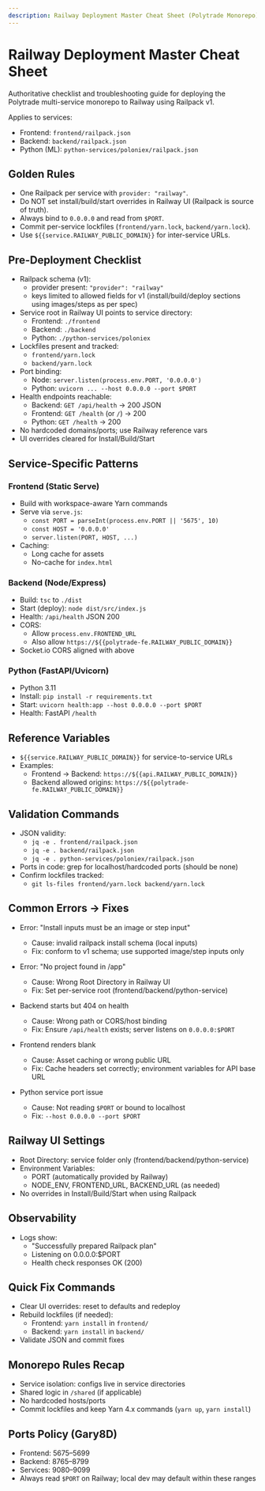 ```yaml
---
description: Railway Deployment Master Cheat Sheet (Polytrade Monorepo)
---
```


# Railway Deployment Master Cheat Sheet

Authoritative checklist and troubleshooting guide for deploying the Polytrade multi-service monorepo to Railway using Railpack v1.

Applies to services:
- Frontend: `frontend/railpack.json`
- Backend: `backend/railpack.json`
- Python (ML): `python-services/poloniex/railpack.json`

## Golden Rules

- One Railpack per service with `provider: "railway"`.
- Do NOT set install/build/start overrides in Railway UI (Railpack is source of truth).
- Always bind to `0.0.0.0` and read from `$PORT`.
- Commit per-service lockfiles (`frontend/yarn.lock`, `backend/yarn.lock`).
- Use `${{service.RAILWAY_PUBLIC_DOMAIN}}` for inter-service URLs.

## Pre-Deployment Checklist

- Railpack schema (v1):
  - provider present: `"provider": "railway"`
  - keys limited to allowed fields for v1 (install/build/deploy sections using images/steps as per spec)
- Service root in Railway UI points to service directory:
  - Frontend: `./frontend`
  - Backend: `./backend`
  - Python: `./python-services/poloniex`
- Lockfiles present and tracked:
  - `frontend/yarn.lock`
  - `backend/yarn.lock`
- Port binding:
  - Node: `server.listen(process.env.PORT, '0.0.0.0')`
  - Python: `uvicorn ... --host 0.0.0.0 --port $PORT`
- Health endpoints reachable:
  - Backend: `GET /api/health` → 200 JSON
  - Frontend: `GET /health` (or `/`) → 200
  - Python: `GET /health` → 200
- No hardcoded domains/ports; use Railway reference vars
- UI overrides cleared for Install/Build/Start

## Service-Specific Patterns

### Frontend (Static Serve)

- Build with workspace-aware Yarn commands
- Serve via `serve.js`:
  - `const PORT = parseInt(process.env.PORT || '5675', 10)`
  - `const HOST = '0.0.0.0'`
  - `server.listen(PORT, HOST, ...)`
- Caching:
  - Long cache for assets
  - No-cache for `index.html`

### Backend (Node/Express)

- Build: `tsc` to `./dist`
- Start (deploy): `node dist/src/index.js`
- Health: `/api/health` JSON 200
- CORS:
  - Allow `process.env.FRONTEND_URL`
  - Also allow `https://${{polytrade-fe.RAILWAY_PUBLIC_DOMAIN}}`
- Socket.io CORS aligned with above

### Python (FastAPI/Uvicorn)

- Python 3.11
- Install: `pip install -r requirements.txt`
- Start: `uvicorn health:app --host 0.0.0.0 --port $PORT`
- Health: FastAPI `/health`

## Reference Variables

- `${{service.RAILWAY_PUBLIC_DOMAIN}}` for service-to-service URLs
- Examples:
  - Frontend → Backend: `https://${{api.RAILWAY_PUBLIC_DOMAIN}}`
  - Backend allowed origins: `https://${{polytrade-fe.RAILWAY_PUBLIC_DOMAIN}}`

## Validation Commands

- JSON validity:
  - `jq -e . frontend/railpack.json`
  - `jq -e . backend/railpack.json`
  - `jq -e . python-services/poloniex/railpack.json`
- Ports in code: grep for localhost/hardcoded ports (should be none)
- Confirm lockfiles tracked:
  - `git ls-files frontend/yarn.lock backend/yarn.lock`

## Common Errors → Fixes

- Error: "Install inputs must be an image or step input"
  - Cause: invalid railpack install schema (local inputs)
  - Fix: conform to v1 schema; use supported image/step inputs only

- Error: "No project found in /app"
  - Cause: Wrong Root Directory in Railway UI
  - Fix: Set per-service root (frontend/backend/python-service)

- Backend starts but 404 on health
  - Cause: Wrong path or CORS/host binding
  - Fix: Ensure `/api/health` exists; server listens on `0.0.0.0:$PORT`

- Frontend renders blank
  - Cause: Asset caching or wrong public URL
  - Fix: Cache headers set correctly; environment variables for API base URL

- Python service port issue
  - Cause: Not reading `$PORT` or bound to localhost
  - Fix: `--host 0.0.0.0 --port $PORT`

## Railway UI Settings

- Root Directory: service folder only (frontend/backend/python-service)
- Environment Variables:
  - PORT (automatically provided by Railway)
  - NODE_ENV, FRONTEND_URL, BACKEND_URL (as needed)
- No overrides in Install/Build/Start when using Railpack

## Observability

- Logs show:
  - "Successfully prepared Railpack plan"
  - Listening on 0.0.0.0:$PORT
  - Health check responses OK (200)

## Quick Fix Commands

- Clear UI overrides: reset to defaults and redeploy
- Rebuild lockfiles (if needed):
  - Frontend: `yarn install` in `frontend/`
  - Backend: `yarn install` in `backend/`
- Validate JSON and commit fixes

## Monorepo Rules Recap

- Service isolation: configs live in service directories
- Shared logic in `/shared` (if applicable)
- No hardcoded hosts/ports
- Commit lockfiles and keep Yarn 4.x commands (`yarn up`, `yarn install`)

## Ports Policy (Gary8D)

- Frontend: 5675–5699
- Backend: 8765–8799
- Services: 9080–9099
- Always read `$PORT` on Railway; local dev may default within these ranges
